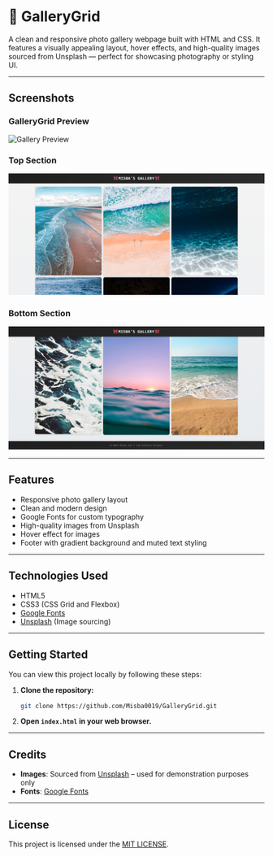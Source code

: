 # 📸 GalleryGrid

A clean and responsive photo gallery webpage built with HTML and CSS. It features a visually appealing layout, hover effects, and high-quality images sourced from Unsplash — perfect for showcasing photography or styling UI.

---

## Screenshots

### GalleryGrid Preview
![Gallery Preview](./screenshots/GalleryGrid-preview.png)
  
### Top Section
![Hero Section](./screenshots/hero-section.png)
  
### Bottom Section
![Bottom Section](./screenshots/bottom-section.png)

---

## Features

- Responsive photo gallery layout
- Clean and modern design
- Google Fonts for custom typography
- High-quality images from Unsplash
- Hover effect for images
- Footer with gradient background and muted text styling

---

## Technologies Used

- HTML5
- CSS3 (CSS Grid and Flexbox)
- [Google Fonts](https://fonts.google.com)
- [Unsplash](https://unsplash.com) (Image sourcing)

---

## Getting Started

You can view this project locally by following these steps:
1. **Clone the repository:**
    ```bash
    git clone https://github.com/Misba0019/GalleryGrid.git
    ```
2. **Open `index.html` in your web browser.**

---

## Credits

- **Images**: Sourced from [Unsplash](https://unsplash.com) – used for demonstration purposes only
- **Fonts**: [Google Fonts](https://fonts.google.com)

---

## License

This project is licensed under the [MIT LICENSE](LICENSE).